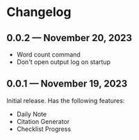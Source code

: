 # Changelog

## 0.0.2 &mdash; November 20, 2023

- Word count command
- Don't open output log on startup

## 0.0.1 &mdash; November 19, 2023

Initial release.
Has the following features:

- Daily Note
- Citation Generator
- Checklist Progress
